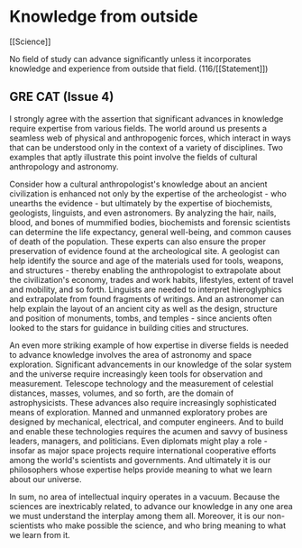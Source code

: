 # Knowledge from outside

[[Science]]

No field of study can advance significantly unless it incorporates knowledge and experience from outside that field.
(116/[[Statement]])

## GRE CAT (Issue 4)

I strongly agree with the assertion that significant advances in knowledge require expertise from various fields.
The world around us presents a seamless web of physical and anthropogenic forces, which interact in ways that can be understood only in the context of a variety of disciplines.
Two examples that aptly illustrate this point involve the fields of cultural anthropology and astronomy.

Consider how a cultural anthropologist's knowledge about an ancient civilization is enhanced not only by the expertise of the archeologist - who unearths the evidence - but ultimately by the expertise of biochemists, geologists, linguists, and even astronomers.
By analyzing the hair, nails, blood, and bones of mummified bodies, biochemists and forensic scientists can determine the life expectancy, general well-being, and common causes of death of the population.
These experts can also ensure the proper preservation of evidence found at the archeological site.
A geologist can help identify the source and age of the materials used for tools, weapons, and structures - thereby enabling the anthropologist to extrapolate about the civilization's economy, trades and work habits, lifestyles, extent of travel and mobility, and so forth.
Linguists are needed to interpret hieroglyphics and extrapolate from found fragments of writings.
And an astronomer can help explain the layout of an ancient city as well as the design, structure and position of monuments, tombs, and temples - since ancients often looked to the stars for guidance in building cities and structures.

An even more striking example of how expertise in diverse fields is needed to advance knowledge involves the area of astronomy and space exploration.
Significant advancements in our knowledge of the solar system and the universe require increasingly keen tools for observation and measurement.
Telescope technology and the measurement of celestial distances, masses, volumes, and so forth, are the domain of astrophysicists.
These advances also require increasingly sophisticated means of exploration.
Manned and unmanned exploratory probes are designed by mechanical, electrical, and computer engineers.
And to build and enable these technologies requires the acumen and savvy of business leaders, managers, and politicians.
Even diplomats might play a role - insofar as major space projects require international cooperative efforts among the world's scientists and governments.
And ultimately it is our philosophers whose expertise helps provide meaning to what we learn about our universe.

In sum, no area of intellectual inquiry operates in a vacuum.
Because the sciences are inextricably related, to advance our knowledge in any one area we must understand the interplay among them all.
Moreover, it is our non-scientists who make possible the science, and who bring meaning to what we learn from it.

